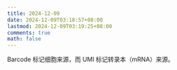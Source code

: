 ```yaml
---
title: 2024-12-09
date: 2024-12-09T03:18:57+08:00
lastmod: 2024-12-09T03:19:25+08:00
comments: true
math: false
---
```


<!--more-->

Barcode 标记细胞来源，而 UMI 标记转录本（mRNA）来源。

